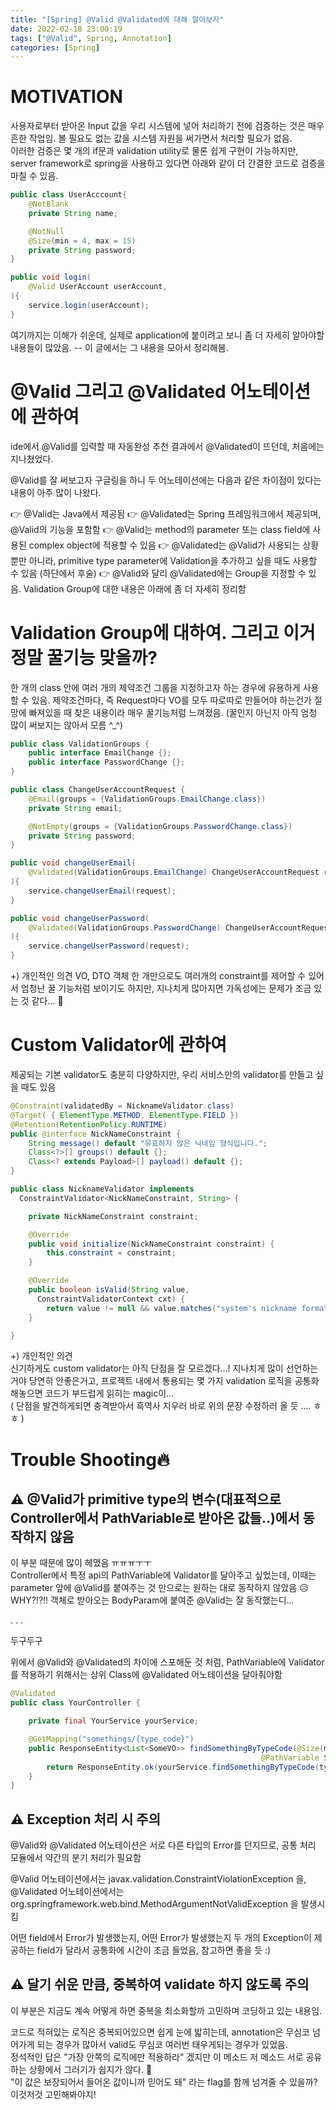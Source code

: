 ```yaml
---
title: "[Spring] @Valid @Validated에 대해 알아보자"
date: 2022-02-18 23:00:19
tags: ["@Valid", Spring, Annotation]
categories: [Spring]
---
```


# MOTIVATION

사용자로부터 받아온 Input 값을 우리 시스템에 넣어 처리하기 전에 검증하는 것은 매우 흔한 작업임. 볼 필요도 없는 값을 시스템 자원을 써가면서 처리할 필요가 없음.  
이러한 검증은 몇 개의 if문과 validation utility로 물론 쉽게 구현이 가능하지만, server framework로 spring을 사용하고 있다면 아래와 같이 더 간결한 코드로 검증을 마칠 수 있음.

```java
public class UserAcccount{
    @NotBlank
    private String name;

    @NotNull
    @Size(min = 4, max = 15)
    private String password;
}
```

```java
public void login(
    @Valid UserAccount userAccount,
){
    service.login(userAccount);
}
```

여기까지는 이해가 쉬운데, 실제로 application에 붙이려고 보니 좀 더 자세히 알아야할 내용들이 많았음. --
이 글에서는 그 내용을 모아서 정리해봄.

# @Valid 그리고 @Validated 어노테이션에 관하여

ide에서 @Valid를 입력할 때 자동완성 추천 결과에서 @Validated이 뜨던데, 처음에는 지나쳤었다.

@Valid를 잘 써보고자 구글링을 하니 두 어노테이션에는 다음과 같은 차이점이 있다는 내용이 아주 많이 나왔다.

👉 @Valid는 Java에서 제공됨
👉 @Validated는 Spring 프레임워크에서 제공되며, @Valid의 기능을 포함함
👉 @Valid는 method의 parameter 또는 class field에 사용된 complex object에 적용할 수 있음
👉 @Validated는 @Valid가 사용되는 상황 뿐만 아니라, primitive type parameter에 Validation을 추가하고 싶을 때도 사용할 수 있음 (하단에서 후술)
👉 @Valid와 달리 @Validated에는 Group을 지정할 수 있음. Validation Group에 대한 내용은 아래에 좀 더 자세히 정리함

# Validation Group에 대하여. 그리고 이거 정말 꿀기능 맞을까?

한 개의 class 안에 여러 개의 제약조건 그룹을 지정하고자 하는 경우에 유용하게 사용할 수 있음.
제약조건마다, 즉 Request마다 VO를 모두 따로따로 만들어야 하는건가 절망에 빠져있을 때 찾은 내용이라 매우 꿀기능처럼 느껴졌음. (꿀인지 아닌지 아직 엄청 많이 써보지는 않아서 모름 ^\_^)

```java
public class ValidationGroups {
    public interface EmailChange {};
    public interface PasswordChange {};
}
```

```java
public class ChangeUserAccountRequest {
    @Email(groups = {ValidationGroups.EmailChange.class})
    private String email;

    @NotEmpty(groups = {ValidationGroups.PasswordChange.class})
    private String password;
}
```

```java
public void changeUserEmail(
    @Validated(ValidationGroups.EmailChange) ChangeUserAccountRequest request,
){
    service.changeUserEmail(request);
}

public void changeUserPassword(
    @Validated(ValidationGroups.PasswordChange) ChangeUserAccountRequest request,
){
    service.changeUserPassword(request);
}
```

+) 개인적인 의견
VO, DTO 객체 한 개만으로도 여러개의 constraint를 제어할 수 있어서 엄청난 꿀 기능처럼 보이기도 하지만, 지나치게 많아지면 가독성에는 문제가 조금 있는 것 같다... 🤣

# Custom Validator에 관하여

제공되는 기본 validator도 충분히 다양하지만, 우리 서비스만의 validator를 만들고 싶을 때도 있음

```java
@Constraint(validatedBy = NicknameValidator.class)
@Target( { ElementType.METHOD, ElementType.FIELD })
@Retention(RetentionPolicy.RUNTIME)
public @interface NickNameConstraint {
    String message() default "유효하지 않은 닉네임 형식입니다.";
    Class<?>[] groups() default {};
    Class<? extends Payload>[] payload() default {};
}
```

```java
public class NicknameValidator implements
  ConstraintValidator<NickNameConstraint, String> {

    private NickNameConstraint constraint;

    @Override
    public void initialize(NickNameConstraint constraint) {
        this.constraint = constraint;
    }

    @Override
    public boolean isValid(String value,
      ConstraintValidatorContext cxt) {
        return value != null && value.matches("system's nickname format");
    }

}
```

+) 개인적인 의견  
신기하게도 custom validator는 아직 단점을 잘 모르겠다...! 지나치게 많이 선언하는거야 당연히 안좋은거고, 프로젝트 내에서 통용되는 몇 가지 validation 로직을 공통화 해놓으면 코드가 부드럽게 읽히는 magic이...  
( 단점을 발견하게되면 충격받아서 흑역사 지우러 바로 위의 문장 수정하러 올 듯 .... ㅎㅎ )

# Trouble Shooting🔥

## ⚠ @Valid가 primitive type의 변수(대표적으로 Controller에서 PathVariable로 받아온 값들..)에서 동작하지 않음

이 부분 때문에 많이 헤맸음 ㅠㅠㅠㅜㅜ  
Controller에서 특정 api의 PathVariable에 Validator를 달아주고 싶었는데, 이때는 parameter 앞에 @Valid를 붙여주는 것 만으로는 원하는 대로 동작하지 않았음 😥 WHY?!?!!
객체로 받아오는 BodyParam에 붙여준 @Valid는 잘 동작했는디...

.
.
.

두구두구

위에서 @Valid와 @Validated의 차이에 스포해둔 것 처럼, PathVariable에 Validator를 적용하기 위해서는 상위 Class에 @Validated 어노테이션을 달아줘야함

```java
@Validated
public class YourController {

    private final YourService yourService;

    @GetMapping("somethings/{type_code}")
    public ResponseEntity<List<SomeVO>> findSomethingByTypeCode(@Size(min = 4, max = 6)
                                                        @PathVariable String typeCode) {
        return ResponseEntity.ok(yourService.findSomethingByTypeCode(typeCode));
    }
}

```

## ⚠ Exception 처리 시 주의

@Valid와 @Validated 어노테이션은 서로 다른 타입의 Error를 던지므로, 공통 처리 모듈에서 약간의 분기 처리가 필요함

@Valid 어노테이션에서는 javax.validation.ConstraintViolationException 을,  
@Validated 어노테이션에서는 org.springframework.web.bind.MethodArgumentNotValidException 을 발생시킴

어떤 field에서 Error가 발생했는지, 어떤 Error가 발생했는지 두 개의 Exception이 제공하는 field가 달라서 공통화에 시간이 조금 들었음, 참고하면 좋을 듯 :)

## ⚠ 달기 쉬운 만큼, 중복하여 validate 하지 않도록 주의

이 부분은 지금도 계속 어떻게 하면 중복을 최소화할까 고민하며 코딩하고 있는 내용임.

코드로 적혀있는 로직은 중복되어있으면 쉽게 눈에 밟히는데, annotation은 무심코 넘어가게 되는 경우가 많아서 valid도 무심코 여러번 태우게되는 경우가 있었음.  
정석적인 답은 "가장 안쪽의 로직에만 적용하라" 겠지만 이 메소드 저 메소드 서로 공유하는 상황에서 그러기가 쉽지가 않다. 🤣  
"이 값은 보장되어서 들어온 값이니까 믿어도 돼" 라는 flag를 함께 넘겨줄 수 있을까? 이것저것 고민해봐야지!
